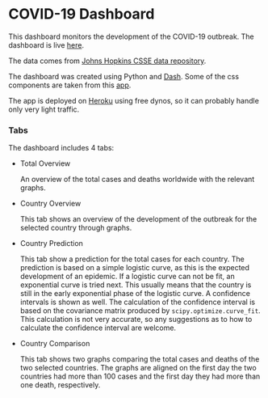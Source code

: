 # COVID-19 Dashboard

This dashboard monitors the development of the COVID-19 outbreak. The dashboard is live [here](https://test-dash-dman.herokuapp.com/).

The data comes from [Johns Hopkins CSSE data repository](https://github.com/CSSEGISandData/COVID-19).

The dashboard was created using Python and [Dash](https://dash.plotly.com/). Some of the css components are taken from this [app](https://github.com/plotly/dash-sample-apps/tree/master/apps/dash-oil-and-gas).

The app is deployed on [Heroku](https://www.heroku.com/) using free dynos, so it can probably handle only very light traffic.


### Tabs
The dashboard includes 4 tabs:

* Total Overview

    An overview of the total cases and deaths worldwide with the relevant graphs.

* Country Overview

    This tab shows an overview of the development of the outbreak for the selected country through graphs. 

* Country Prediction

    This tab show a prediction for the total cases for each country. The prediction is based on a simple logistic curve, as this is the expected development of an epidemic. If a logistic curve can not be fit, an exponential curve is tried next. This usually means that the country is still in the early exponential phase of the logistic curve. A confidence intervals is shown as well. The calculation of the confidence interval is based on the covariance matrix produced by `scipy.optimize.curve_fit`. This calculation is not very accurate, so any suggestions as to how to calculate the confidence interval are welcome.

* Country Comparison

    This tab shows two graphs comparing the total cases and deaths of the two selected countries. The graphs are aligned on the first day the two countries had more than 100 cases and the first day they had more than one death, respectively.

